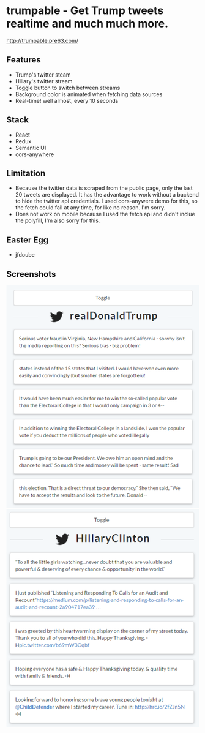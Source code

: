 # trumpable - Get Trump tweets realtime and much much more.

http://trumpable.pre63.com/

## Features
* Trump's twitter steam
* Hillary's twitter stream
* Toggle button to switch between streams
* Background color is animated when fetching data sources
* Real-time! well almost, every 10 seconds

## Stack
* React
* Redux
* Semantic UI
* cors-anywhere

## Limitation
* Because the twitter data is scraped from the public page, only the last 20 tweets are displayed. It has the advantage to work without a backend to hide the twitter api credentials. I used cors-anywere demo for this, so the fetch could fail at any time, for like no reason. I'm sorry.
* Does not work on mobile because I used the fetch api and didn't inclue the polyfill, I'm also sorry for this.

## Easter Egg
* jfdoube

## Screenshots
![Trump](/screenshots/trump.png)
![Hillary](/screenshots/hillary.png)
